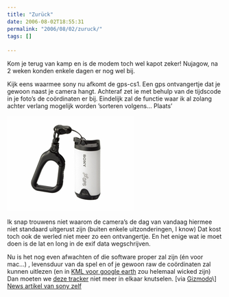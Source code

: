 ```yaml
---
title: "Zurück"
date: 2006-08-02T18:55:31
permalink: "2006/08/02/zuruck/"
tags: []

---
```

Kom je terug van kamp en is de modem toch wel kapot zeker! Nujagow, na 2 weken konden enkele dagen er nog wel bij.

Kijk eens waarmee sony nu afkomt de gps-cs1. Een gps ontvangertje dat je gewoon naast je camera hangt. Achteraf zet ie met behulp van de tijdscode in je foto’s de coördinaten er bij. Eindelijk zal de functie waar ik al zolang achter verlang mogelijk worden ’sorteren volgens… Plaats’

![cs1](/images/blog/2006/08/GPS-CS1_with_cara_med.JPG)

Ik snap trouwens niet waarom de camera’s de dag van vandaag hiermee niet standaard uitgerust zijn (buiten enkele uitzonderingen, I know) Dat kost toch ook de werled niet meer zo een ontvangertje. En het enige wat ie moet doen is de lat en long in de exif data wegschrijven.

Nu is het nog even afwachten of die software proper zal zijn (én voor mac…) , levensduur van da spel en of je gewoon raw de coördinaten zal kunnen uitlezen (en in [KML voor google earth](http://nomadness.com/tracklog/001-seatrial-overall.jpg "http://nomadness.com/tracklog/001-seatrial-overall.jpg") zou helemaal wicked zijn) Dan moeten we [deze tracker](http://www.nomadness.com/blog/2006/04/gps-datalogger.html "http://www.nomadness.com/blog/2006/04/gps-datalogger.html") niet meer in elkaar knutselen. \[via [Gizmodo](http://gizmodo.com/gadgets/gps/sony-gpscs1-tags-photos-with-location-191454.php "http://gizmodo.com/gadgets/gps/sony-gpscs1-tags-photos-with-location-191454.php")\]  
[News artikel van sony zelf](http://news.sel.sony.com/en/press_room/consumer/digital_imaging/release/23993.html "http://news.sel.sony.com/en/press_room/consumer/digital_imaging/release/23993.html")
